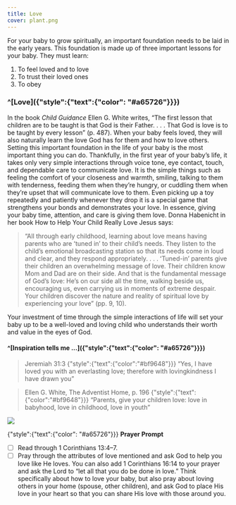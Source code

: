 ```yaml
---
title: Love
cover: plant.png
---
```


For your baby to grow spiritually, an important foundation needs to be laid in the early years. This foundation is made up of three important lessons for your baby.
They must learn:

1. To feel loved and to love
2. To trust their loved ones
3. To obey


### ^[Love]({"style":{"text":{"color": "#a65726"}}})

In the book _Child Guidance_ Ellen G. White writes, “The first lesson that children are to be taught is that God is their Father. . . . That God is love is to be taught by every lesson” (p. 487). When your baby feels loved, they will also naturally learn the love God has for them and how to love others. Setting this important foundation in the life of your baby is the most important thing you can do. Thankfully, in the first year of your baby’s life, it takes only very simple interactions through voice tone, eye contact, touch, and dependable care to communicate love. It is the simple things such as feeling the comfort of your closeness and warmth, smiling, talking to them with tenderness, feeding them when they’re hungry, or cuddling them when they’re upset that will communicate love to them. Even picking up a toy repeatedly and patiently whenever they drop it is a special game that strengthens your bonds and demonstrates your love. In essence, giving your baby time, attention, and care is giving them love. Donna Habenicht in her book How to Help Your Child Really Love Jesus says:

> “All through early childhood, learning about love means having parents who are ʻtuned inʼ to their child’s needs. They listen to the child’s emotional broadcasting station so that its needs come in loud and clear, and they respond appropriately. . . . ʻTuned-inʼ parents give their children an overwhelming message of love. Their children know Mom and Dad are on their side. And that is the fundamental message of God’s love: He’s on our side all the time, walking beside us, encouraging us, even carrying us in moments of extreme despair. Your children discover the nature and reality of spiritual love by experiencing your love” (pp. 9, 10).

Your investment of time through the simple interactions of life will set your baby up to be a well-loved and loving child who understands their worth and value in the eyes of God.

#### ^[Inspiration tells me ...]({"style":{"text":{"color": "#a65726"}}})

> <callout>Jeremiah 31:3</callout>
> {"style":{"text":{"color":"#bf9648"}}}
> “Yes, I have loved you with an everlasting love; therefore with lovingkindness I have drawn you”

> <callout>Ellen G. White, The Adventist Home, p. 196</callout>
> {"style":{"text":{"color":"#bf9648"}}}
> “Parents, give your children love: love in babyhood, love in childhood, love in youth”

![](https://sabbath-school-resources-assets.adventech.io/en/aij/2025-01-bb-pb/part-1-03-the-foundation-for-spiritual-growth/cover.png)

{"style":{"text":{"color": "#a65726"}}}
**Prayer Prompt**

- [ ] Read through 1 Corinthians 13:4–7.
- [ ] Pray through the attributes of love mentioned and ask God to help you love like He loves. You can also add 1 Corinthians 16:14 to your prayer and ask the Lord to “let all that you do be done in love.” Think specifically about how to love your baby, but also pray about loving others in your home (spouse, other children), and ask God to place His love in your heart so that you can share His love with those around you.